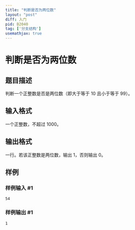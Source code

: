 ```yaml
---
title: "判断是否为两位数"
layout: "post"
diff: 入门
pid: B2040
tag: ['分支结构']
usemathjax: true
---
```


# 判断是否为两位数
## 题目描述

判断一个正整数是否是两位数（即大于等于 $10$ 且小于等于 $99$）。
## 输入格式

一个正整数，不超过 $1000$。
## 输出格式

一行。若该正整数是两位数，输出 $1$，否则输出 $0$。
## 样例

### 样例输入 #1
```
54
```
### 样例输出 #1
```
1
```
